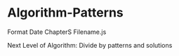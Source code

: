 # Algorithm-Patterns

Format Date ChapterS Filename.js

Next Level of Algorithm: Divide by patterns and solutions

